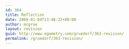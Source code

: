 ```yaml
---
id: 364
title: Reflection
date: 2009-01-04T13:48:22+00:00
author: mcgrue
layout: revision
guid: http://www.egometry.com/gruedorf/363-revision/
permalink: /gruedorf/363-revision/
---
```


